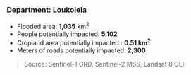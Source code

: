 ### Department: Loukolela
- Flooded area: **1,035** km<sup>2</sup>
- People potentially impacted: **5,102**
- Cropland area potentially impacted : **0.51 km<sup>2</sup>**
- Meters of roads potentially impacted: **2,300**

> Source: Sentinel-1
> GRD, Sentinel-2
> MSS, Landsat 8 OLI